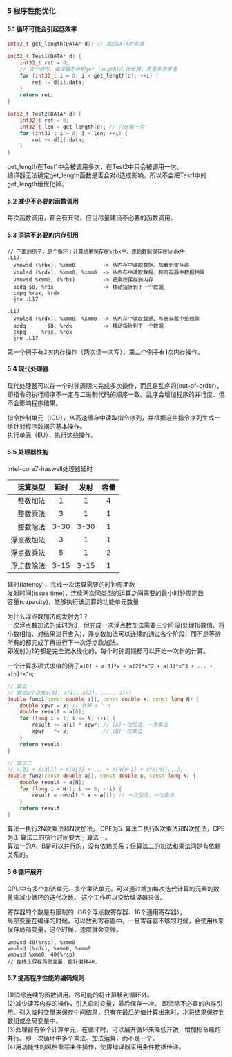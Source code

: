 ###  5 程序性能优化

#### 5.1 循环可能会引起低效率

```cpp
int32_t get_length(DATA* d); // 返回DATA的长度

int32_t Test1(DATA* d) {
    int32_t ret = 0;
    // 这个地方，编译器不会把get_length(d)优化掉，而是多次求值
    for (int32_t i = 0; i < get_length(d); ++i) {
        ret += d[i].data;
    }
    return ret;
}

int32_t Test2(DATA* d) {
    int32_t ret = 0;
    int32_t len = get_length(d); // 只计算一次
    for (int32_t i = 0; i < len; ++i) {
        ret += d[i].data;
    }
}
```
get_length在Test1中会被调用多次，在Test2中只会被调用一次。<br/>
编译器无法确定get_length函数是否会对d造成影响，所以不会把Test1中的get_length给优化掉。


#### 5.2 减少不必要的函数调用
每次函数调用，都会有开销。应当尽量建设不必要的函数调用。

#### 5.3 消除不必要的内存引用
```
// 下面的例子，是个循环；计算结果保存在%rbx中、原始数据保存在%rdx中
.L17
  vmovsd (%rbx), %xmm0         -> 从内存中读取数据、加载到寄存器
  vmulsd (%rdx), %xmm0, %xmm0  -> 从内存中读取数据、和寄存器中数据相乘
  vmovsd %xmm0, (%rbx)         -> 把乘积保存到内存
  addq $8, %rdx                -> 移动指针到下一个数据
  cmpq %rax, %rdx
  jne .L17
```
```
.L17
  vmulsd (%rdx), %xmm0, %xmm0  -> 从内存中读取数据、与寄存器中值相乘
  addq       $8, %rdx          -> 移动指针到下一个数据
  cmpq     %rax, %rdx
  jne .L17
```
第一个例子有3次内存操作（两次读一次写），第二个例子有1次内存操作。

#### 5.4 现代处理器
现代处理器可以在一个时钟周期内完成多次操作，而且是乱序的(out-of-order)，即指令的执行顺序不一定与二进制代码的顺序一致。乱序会增加程序的并行度、但不会影响程序结果。

指令控制单元（ICU），从高速缓存中读取指令序列，并根据这些指令序列生成一组针对程序数据的基本操作。<br/>
执行单元（EU），执行这些操作。

#### 5.5 处理器性能

Intel-core7-haswell处理器延时

运算类型  | 延时 | 发射 | 容量
---------:|:----:|:----:|:----:|
整数加法  | 1    | 1    | 4
整数乘法  | 3    | 1    | 1
整数除法  | 3-30 | 3-30 | 1
浮点数加法| 3    | 1    | 1
浮点数乘法| 5    | 1    | 2
浮点数除法| 3-15 | 3-15 | 1

延时(latency)，完成一次运算需要的时钟周期数 <br/>
发射时间(issue time)，连续两次同类型的运算之间需要的最小时钟周期数 <br/>
容量(capacity)，能够执行该运算的功能单元数量 <br/>

为什么浮点数加法的发射为1？<br/>
一次浮点数加法的延时为3，但完成一次浮点数加法需要三个阶段(处理指数值、将小数相加、对结果进行舍入)，浮点数加法可以连续的通过各个阶段，而不是等待所有的都完成了再进行下一次浮点数加法。<br/>
即发射为1的都是完全流水线化的，每个时钟周期都可以开始一次新的计算。


一个计算多项式求值的例子`a[0] + a[1]*x + a[2]*x^2 + a[3]*x^3 + ... + a[n]*x^n`;

```cpp
// 算法一
// 数组a中存放a[0], a[1], a[2], ... , a[n]
double func1(const double a[], const double x, const long N) {
    double xpwr = x; // 计算 x ^ n
    double result = a[0];
    for (long i = 1; i <= N; ++i) {
        result += a[i] * xpwr; // (A)一次加法，一次乘法
        xpwr   *= x;           // (B)一次乘法
    }
    return result;
}

// 算法二
// a[0] + x(a[1] + x(a[2] + ... + x(a[n-1] + x*a[n])...))
double fun2(const double a[], const double x, const long N) {
    double result = a[N];
    for (long i = N-1; i >= 0; --i) {
        result = result * x + a[i]; // 一次加法，一次乘法
    }
    return result;
}
```
算法一执行2N次乘法和N次加法， CPE为5.
算法二执行N次乘法和N次加法，CPE为8.
算法二的执行时间要大于算法一。<br/>
算法一的A、B是可以并行的，没有依赖关系；但算法二的加法和乘法间是有依赖关系的。

#### 5.6 循环展开
CPU中有多个加法单元、多个乘法单元。可以通过增加每次迭代计算的元素的数量来减少循环的迭代次数。
这个工作可以交给编译器来做。

寄存器的个数是有限制的（16个浮点数寄存器、16个通用寄存器）。<br/>
局部变量在编译的时候，可以放到寄存器中。一旦寄存器不够的时候，会使用`栈`来保存局部变量，这个时候，速度就会变慢。

```
vmovsd 40(%rsp), %xmm0
vmulsd (%rdx), %xmm0, %xmm0
vmovsd %xmm0, 40(%rsp)
// 在栈上保存局部变量，指针偏移40.
```

#### 5.7 提高程序性能的编码规则
(1)消除连续的函数调用。尽可能的将计算移到循环外。<br/>
(2)减少读写内存的操作，引入临时变量，最后保存一次。
即消除不必要的内存引用。引入临时变量来保存中间结果，只有在最后的值计算出来时，才将结果保存到数组或全局变量中。<br/>
(3)处理器有多个计算单元，在循环时，可以展开循环来降低开销，增加指令级的并行。即一次循环中多个乘法、加法运算，而不是一个。<br/>
(4)用功能性的风格重写条件操作，使得编译器采用条件数据传递。<br/>
